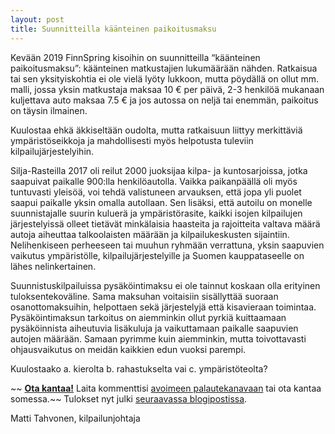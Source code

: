 ```yaml
---
layout: post
title: Suunnitteilla käänteinen paikoitusmaksu
---
```


Kevään 2019 FinnSpring kisoihin on suunnitteilla “käänteinen paikoitusmaksu”: käänteinen matkustajien lukumäärään nähden. Ratkaisua tai sen yksityiskohtia ei ole vielä lyöty lukkoon, mutta pöydällä on ollut mm. malli, jossa yksin matkustaja maksaa 10 € per päivä, 2-3 henkilöä mukanaan kuljettava auto maksaa 7.5 € ja jos autossa on neljä tai enemmän, paikoitus on täysin ilmainen.

Kuulostaa ehkä äkkiseltään oudolta, mutta ratkaisuun liittyy merkittäviä ympäristöseikkoja ja mahdollisesti myös helpotusta tuleviin kilpailujärjestelyihin.

Silja-Rasteilla 2017 oli reilut 2000 juoksijaa kilpa- ja kuntosarjoissa, jotka saapuivat paikalle 900:lla henkilöautolla. Vaikka paikanpäällä oli myös tuntuvasti yleisöä, voi tehdä valistuneen arvauksen, että jopa yli puolet saapui paikalle yksin omalla autollaan. Sen lisäksi, että autoilu on monelle suunnistajalle suurin kuluerä ja ympäristörasite, kaikki isojen kilpailujen järjestelyissä olleet tietävät minkälaisia haasteita ja rajoitteita valtava määrä autoja aiheuttaa talkoolaisten määrään ja kilpailukeskusten sijaintiin. Nelihenkiseen perheeseen tai muuhun ryhmään verrattuna, yksin saapuvien vaikutus ympäristölle, kilpailujärjestelyille ja Suomen kauppataseelle on lähes nelinkertainen.

Suunnistuskilpailuissa pysäköintimaksu ei ole tainnut koskaan olla erityinen tuloksentekoväline. Sama maksuhan voitaisiin sisällyttää suoraan osanottomaksuihin, helpottaen sekä järjestelyjä että kisavieraan toimintaa. Pysäköintimaksun tarkoitus on aiemminkin ollut pyrkiä kuittaamaan pysäköinnista aiheutuvia lisäkuluja ja vaikuttamaan paikalle saapuvien autojen määrään. Samaan pyrimme kuin aiemminkin, mutta toivottavasti ohjausvaikutus on meidän kaikkien edun vuoksi parempi. 

Kuulostaako 
 a. kierolta
 b. rahastukselta vai
 c. ympäristöteolta?

~~ **[Ota kantaa!](https://goo.gl/forms/rptpUIOqOHfYhl1N2)** Laita kommenttisi [avoimeen palautekanavaan](https://goo.gl/forms/rptpUIOqOHfYhl1N2) tai ota kantaa somessa.~~ Tulokset nyt julki [seuraavassa blogipostissa](/2019-01-31-parinaa-pysakoinnista).


Matti Tahvonen,
kilpailunjohtaja
